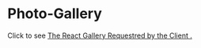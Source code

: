 # Photo-Gallery
Click to see <a href="https://github.com/alimadhibujar/Photo-Gallery/blob/main/src/utility/The%20Mock%20Up%20Gallery.pdf" target="_blank">The React Gallery Requestred by the Client . </a>
